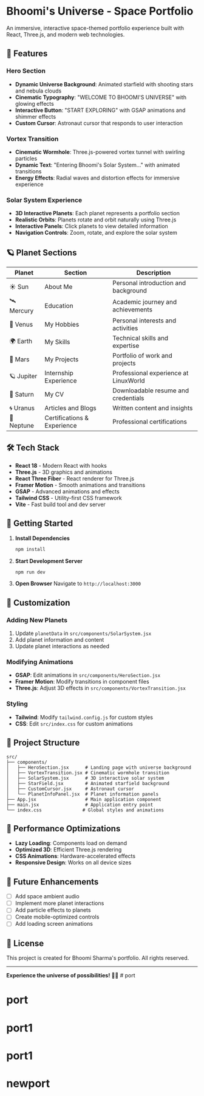 # Bhoomi's Universe - Space Portfolio

An immersive, interactive space-themed portfolio experience built with React, Three.js, and modern web technologies.

## 🌟 Features

### Hero Section
- **Dynamic Universe Background**: Animated starfield with shooting stars and nebula clouds
- **Cinematic Typography**: "WELCOME TO BHOOMI'S UNIVERSE" with glowing effects
- **Interactive Button**: "START EXPLORING" with GSAP animations and shimmer effects
- **Custom Cursor**: Astronaut cursor that responds to user interaction

### Vortex Transition
- **Cinematic Wormhole**: Three.js-powered vortex tunnel with swirling particles
- **Dynamic Text**: "Entering Bhoomi's Solar System..." with animated transitions
- **Energy Effects**: Radial waves and distortion effects for immersive experience

### Solar System Experience
- **3D Interactive Planets**: Each planet represents a portfolio section
- **Realistic Orbits**: Planets rotate and orbit naturally using Three.js
- **Interactive Panels**: Click planets to view detailed information
- **Navigation Controls**: Zoom, rotate, and explore the solar system

## 🪐 Planet Sections

| Planet | Section | Description |
|--------|---------|-------------|
| ☀️ Sun | About Me | Personal introduction and background |
| 🛰️ Mercury | Education | Academic journey and achievements |
| 🌋 Venus | My Hobbies | Personal interests and activities |
| 🌍 Earth | My Skills | Technical skills and expertise |
| 🔴 Mars | My Projects | Portfolio of work and projects |
| 🪐 Jupiter | Internship Experience | Professional experience at LinuxWorld |
| 💫 Saturn | My CV | Downloadable resume and credentials |
| 🌀 Uranus | Articles and Blogs | Written content and insights |
| 🌊 Neptune | Certifications & Experience | Professional certifications |

## 🛠️ Tech Stack

- **React 18** - Modern React with hooks
- **Three.js** - 3D graphics and animations
- **React Three Fiber** - React renderer for Three.js
- **Framer Motion** - Smooth animations and transitions
- **GSAP** - Advanced animations and effects
- **Tailwind CSS** - Utility-first CSS framework
- **Vite** - Fast build tool and dev server

## 🚀 Getting Started

1. **Install Dependencies**
   ```bash
   npm install
   ```

2. **Start Development Server**
   ```bash
   npm run dev
   ```

3. **Open Browser**
   Navigate to `http://localhost:3000`

## 🎨 Customization

### Adding New Planets
1. Update `planetData` in `src/components/SolarSystem.jsx`
2. Add planet information and content
3. Update planet interactions as needed

### Modifying Animations
- **GSAP**: Edit animations in `src/components/HeroSection.jsx`
- **Framer Motion**: Modify transitions in component files
- **Three.js**: Adjust 3D effects in `src/components/VortexTransition.jsx`

### Styling
- **Tailwind**: Modify `tailwind.config.js` for custom styles
- **CSS**: Edit `src/index.css` for custom animations

## 📁 Project Structure

```
src/
├── components/
│   ├── HeroSection.jsx      # Landing page with universe background
│   ├── VortexTransition.jsx # Cinematic wormhole transition
│   ├── SolarSystem.jsx      # 3D interactive solar system
│   ├── StarField.jsx        # Animated starfield background
│   ├── CustomCursor.jsx     # Astronaut cursor
│   └── PlanetInfoPanel.jsx  # Planet information panels
├── App.jsx                  # Main application component
├── main.jsx                 # Application entry point
└── index.css               # Global styles and animations
```

## 🎯 Performance Optimizations

- **Lazy Loading**: Components load on demand
- **Optimized 3D**: Efficient Three.js rendering
- **CSS Animations**: Hardware-accelerated effects
- **Responsive Design**: Works on all device sizes

## 🌟 Future Enhancements

- [ ] Add space ambient audio
- [ ] Implement more planet interactions
- [ ] Add particle effects to planets
- [ ] Create mobile-optimized controls
- [ ] Add loading screen animations

## 📝 License

This project is created for Bhoomi Sharma's portfolio. All rights reserved.

---

**Experience the universe of possibilities!** 🚀✨ # port
# port
# port1
# port1
# newport

